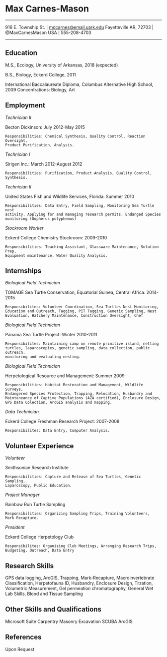 Max Carnes-Mason
=================

-----------------------------------            ------------------------------
916 E. Township St.                       |             mdcarnes@email.uark.edu
Fayetteville AR, 72703                    |             @MaxCarnesMason
USA	                                  |             555-208-4703
-----------------------------------            ------------------------------

**Education**
--------------
M.S., Ecology, University of Arkansas, 2018 (expected)

B.S., Biology, Eckerd College, 2011

International Baccalaureate Diploma, Columbus Alternative High School, 2009
Concentrations: Biology, Art

**Employment**
---------------
*Technician II*

Becton Dickinson: July 2012-May 2015

	Responsibilities: Chemical Synthesis, Quality Control, Reaction Oversight,
	Product Purification, Analysis.

*Technician I*

Sirigen Inc.: March 2012-August 2012

	Responsibilities: Purification, Product Analysis, Quality Control, Synthesis.

*Technician II*

United States Fish and Wildlife Services, Florida: Summer 2010

	Responsibilities: Data Entry, Field Sampling, Monitoring Sea Turtle nest 
	activity, Applying for and managing research permits, Endanged Species 
	monitoring (Gopherus polyphemus)

*Stockroom Worker*

Eckerd College Chemistry Stockroom: 2009-2010

	Responsibilities: Teaching Assistant, Glassware Maintenance, Solution Prep,
	Equipment maintenance, Water Quality Analysis.


**Internships**
-----------------
*Biological Field Technician*

TOMAGE Sea Turtle Conservation, Equatorial Guinea, Central Africa: 2014-2015

	Responsibilites: Volunteer Coordination, Sea Turtles Nest Monitoring,
	Education and Outreach, Tagging, PIT Tagging, Genetic Sampling, Nest 
	Evaluation, Hatchery Maintenance, Construction Oversight, Chef

*Biological Field Technician*

Panama Sea Turtle Project: Winter 2010-2011

	Responsibilites: Maintaining camp on remote primitive island, netting
	turtles, laparoscopies, genetic sampling, data collection, public outreach,
	monitoring and evaluating nesting.

*Biological Field Technician*

Herpetological Resource and Management: Summer 2009

	Responsibilities: Habitat Restoration and Management, Wildlife Surveys,
	Endangered Species Protection, Trapping, Relocation, Husbandry and 
	Mainteneance of Captive Populations (AZA certified), Enclosure Design,
	GPS Data Colection, ArcGIS analysis and mapping.

*Data Technician*

Eckerd College Freshman Research Project: 2007-2008

	Responsibilites: Data Entry, Computer Analysis.

**Volunteer Experience**
--------------------------
*Volunteer*

Smithsonian Research Institute

	Responsibilities: Capture and Release of Sea Turtles, Genetic Sampling,
	Laparoscopy, Public Education.

*Project Manager*

Rainbow Run Turtle Sampling

	Responsibilities: Organizing Sampling Trips, Training Volunteers,
	Mark Recapture.

*President*

Eckerd College Herpetology Club

	Responsibilites: Organizing Club Meetings, Arranging Research Trips, 
	Budgeting, Outreach, Data Entry

**Research Skills**
---------------------
GPS data logging, ArcGIS, Trapping, Mark-Recapture, Macroinvertebrate Classification,
Herpetofauna ID, Husbandry, Enclosure Design, Titration, Volumetric Measurement, 
Gel permeation chromatography, General Wet Lab Skills, Blood and Tissue Sampling

**Other Skills and Qualifications**
-------------------------------------
Microsoft Suite
Carpentry
Masonry
Excavation
SCUBA
ArcGIS

**References**
----------------
Upon Request
